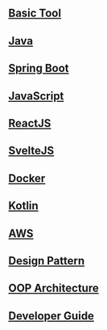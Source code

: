 ## [Basic Tool]()

## [Java]()

## [Spring Boot]() 

## [JavaScript]()

## [ReactJS]() 

## [SvelteJS]() 

## [Docker]() 

## [Kotlin]() 

## [AWS]() 

## [Design Pattern]() 

## [OOP Architecture]() 

## [Developer Guide]() 
